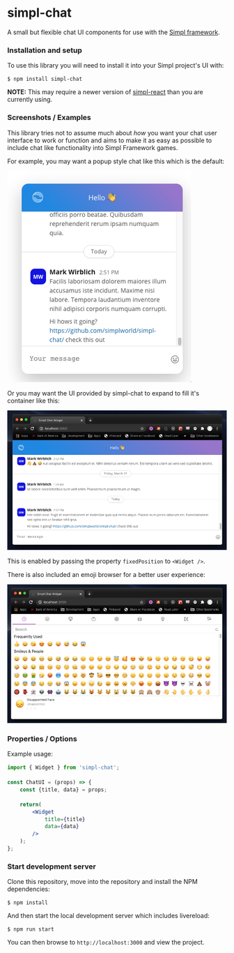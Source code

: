 # simpl-chat

A small but flexible chat UI components for use with the [Simpl framework](https://simpl.world).

### Installation and setup

To use this library you will need to install it into your Simpl project's UI with:

```shell
$ npm install simpl-chat
```

**NOTE:** This may require a newer version of [simpl-react](https://github.com/simplworld/simpl-react) than
you are currently using.

### Screenshots / Examples

This library tries not to assume much about *how* you want your chat user interface to work or function and
aims to make it as easy as possible to include chat like functionality into Simpl Framework games.

For example, you may want a popup style chat like this which is the default:

![popup screenshot](https://github.com/simplworld/simpl-chat/blob/master/images/popup.png?raw=true)

Or you may want the UI provided by simpl-chat to expand to fill it's container like this:

![fullwidth screenshot](https://github.com/simplworld/simpl-chat/blob/master/images/fullwidth.png?raw=true)

This is enabled by passing the property `fixedPosition` to `<Widget />`.

There is also included an emoji browser for a better user experience:

![emoji browser screenshot](https://github.com/simplworld/simpl-chat/blob/master/images/emoji-browser.png?raw=true)

### Properties / Options

Example usage:

```jsx
import { Widget } from 'simpl-chat';

const ChatUI = (props) => {
    const {title, data} = props;

    return(
        <Widget
            title={title}
            data={data}
        />
    );
};
```
### Start development server

Clone this repository, move into the repository and install the NPM dependencies:

```shell
$ npm install
```

And then start the local development server which includes livereload:

```shell
$ npm run start
```

You can then browse to `http://localhost:3000` and view the project.
